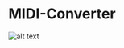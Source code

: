 # MIDI-Converter

![alt text](https://github.com/41pha1/MIDI-Converter/blob/main/example/example.png?raw=true)

